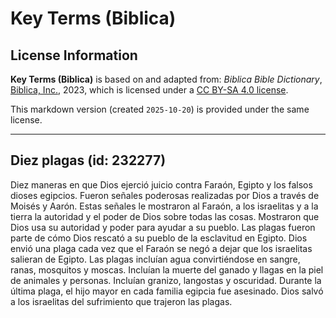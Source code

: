 # Key Terms (Biblica)

## License Information

**Key Terms (Biblica)** is based on and adapted from: _Biblica Bible Dictionary_, [Biblica, Inc.](https://www.biblica.com/), 2023, which is licensed under a [CC BY-SA 4.0 license](https://creativecommons.org/licenses/by-sa/4.0/legalcode.en).

This markdown version (created `2025-10-20`) is provided under the same license.



--------------------------------

## Diez plagas (id: 232277)

Diez maneras en que Dios ejerció juicio contra Faraón, Egipto y los falsos dioses egipcios. Fueron señales poderosas realizadas por Dios a través de Moisés y Aarón. Estas señales le mostraron al Faraón, a los israelitas y a la tierra la autoridad y el poder de Dios sobre todas las cosas. Mostraron que Dios usa su autoridad y poder para ayudar a su pueblo. Las plagas fueron parte de cómo Dios rescató a su pueblo de la esclavitud en Egipto. Dios envió una plaga cada vez que el Faraón se negó a dejar que los israelitas salieran de Egipto. Las plagas incluían agua convirtiéndose en sangre, ranas, mosquitos y moscas. Incluían la muerte del ganado y llagas en la piel de animales y personas. Incluían granizo, langostas y oscuridad. Durante la última plaga, el hijo mayor en cada familia egipcia fue asesinado. Dios salvó a los israelitas del sufrimiento que trajeron las plagas.


